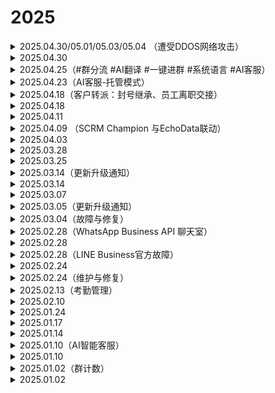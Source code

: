 # 2025

<details>

<summary>2025.04.30/05.01/05.03/05.04 （遭受DDOS网络攻击）</summary>

尊敬的SCRM Champion系统客户：

您好！产品正在持续遭受DDOS攻击，导致当前服务出现临时性的中断问题，可能会导致部分用户在使用过程中出现异常。技术团队已第一时间介入处理和修复。

恢复后将同步更新。感谢您的理解与支持，我们将持续努力为您提供更稳定的服务。



尊敬SCRM Champion系统的用户：

您好！因DDOS网络攻击造成部分用户服务中断问题，经过技术团队紧急修复，产品服务已全面恢复，您可以正常登录并使用所有功能，数据安全无任何影响。

感谢您在故障期间的耐心等待与理解。如仍有异常，请随时联系客服反馈。

</details>

<details>

<summary>2025.04.30</summary>

🥳SCRM Champion系统【功能更新】通知

系统后台：
\
😊自动炒群优化升级：
\
▫️新增【自定义剧本】模式，设置话术场景和角色对话，提升社群活跃度
\
▫️支持添加备用角色，炒群主账号异常时可自动替换，确保炒群任务持续进行

\#自动炒群 #语音翻译

</details>

<details>

<summary>2025.04.25（#群分流 #AI翻译 #一键进群 #系统语言 #AI客服）</summary>

SCRM Champion系统【功能更新】通知

桌面端：
\
😊系统语言升级：
\
▫️新增日语
\
😊新增一键进群：
\
▫️支持WA/TG账号批量加群


\
桌面端&系统后台：
\
😊AI翻译线路升级：
\
▫️GPT/DeepSeek翻译线路新增【阿塞拜疆】语
\
😊AI客服升级：
\
▫️Dify平台完成图片调式后，对应的AI客服支持图片回复
\
系统后台：
\
😊后台UI优化：
\
▫️【激活码管理】、【账号管理】、【线索管理】UI优化，提升客户体验
\
😊群分流链接升级：
\
▫️设置群组的每日新增线索目标、总线索目标和线索重置时间，便于管理线索目标，并灵活调整策略

</details>

<details>

<summary>2025.04.23（AI客服-托管模式）</summary>

<figure><img src="../../.gitbook/assets/image (1).png" alt=""><figcaption><p>AI客服：托管模式</p></figcaption></figure>

【AI客服】现已支持托管模式，即刻开启全新体验！

通过接入Dify和OpenAI平台的API，桌面端会话聊天直接应用AI客服，能够显著提高客服回复效率，降低人力成本。当客服不能及时响应时，也能够自动回复客户，实现全天候服务。

✅辅助模式：辅助客服快速回复客户，从知识库中提取答案作为预览，客服可复制发送，提高工作效率
\
✅托管模式：适用于客服不在线时，从知识库里识别内容进行自动回复，实现全天候服务，提升客户体验

</details>

<details>

<summary>2025.04.18（客户转派：封号继承、员工离职交接）</summary>

<figure><img src="../../.gitbook/assets/image.png" alt=""><figcaption><p>封号继承</p></figcaption></figure>

【SCRM Champion】客户转派上线！

账号被封导致数据丢失？员工离职数据交接不便？客户转派解决您的烦恼，客户资料、标签、跟进记录、聊天消息无损备份，数据安全无忧！
\
可用于封号继承、账号更换、员工离职等业务场景
\
支持单个或批量转移账号数据，适用于 TG、WA、LINE 平台

</details>

<details>

<summary>2025.04.18</summary>

SCRM Champion系统【功能更新】通知

主管端优化升级
\
去重线索池：
\
▫️【导入线索】新增Messenger平台
\
▫️【一键删除】更改为【快速删除】，支持用户删除指定平台和数量的线索
\
账号列表：
\
▫️激活码备注在账号列表悬浮显示，方便查询账号归属
\
运营管理：
\
▫️文本类型的公共素材自动上传至AI客服的知识库中，提高AI客服的话术配置效率和响应准确率
\
账号列表和工单明细：
\
▫️LINE和Zalo平台【主号链接】支持手动复制官方链接进行编辑，以便更准确地进行分流和分配

</details>

<details>

<summary>2025.04.11</summary>

SCRM Champion系统【功能更新】通知

桌面端优化升级
\
基本设置：
\
▫️新增清除全部缓存功能，减少设备空间占用，提升用户体验
\
【AI客服】：
\
▫️新增托管模式，适用客服离线时从知识库里识别内容进行自动回复

</details>

<details>

<summary>2025.04.09 （SCRM Champion 与EchoData联动）</summary>

<figure><img src="../../.gitbook/assets/image (46).png" alt=""><figcaption><p>SCRM Champion EchoData</p></figcaption></figure>

SCRM Champion\&EchoData数据联动！

SCRM Champion上传数据时支持将粉丝数据入库至EchoData。
\
SCRM Champion数据同步007TG生态数据中心后，可通过 EchoData 进行多维度数据分析，获取自身及生态内其他用户对该数据的营销情况。
\
后续将支持粉丝数据的营销效果分析，敬请期待！

</details>

<details>

<summary>2025.04.03</summary>

SCRM Champion系统【功能更新】通知

群组列表升级：
\
▫️支持手动编辑TG、WA进群链接，方便用户加入群组
\
▫️新增【会话存档】列，支持手动开启/关闭群组会话存档，提高用户自主性

</details>

<details>

<summary>2025.03.28</summary>

SCRM Champion系统【功能更新】通知

桌面端：
\
聚合翻译升级：
\
▫️DeepSeek线路支持反向翻译，可用于提高翻译质量
\
【群发消息】优化：
\
▫️【消息间隔时间/对话间隔时间】支持手动输入数值，方便群发操作

主管端：
\
后台菜单整合及UI优化：
\
▫️优化页面设计，页面布局更合理，交互更快捷，体验更流畅
\
【会话存档】升级：
\
▫️新增WA平台外部群存档，助力员工合规管理及客户关系维护
\
【账号列表】升级：
\
▫️支持查看账号上下线时间详情，有效统计员工的使用情况，优化资源管理

</details>

<details>

<summary>2025.03.25</summary>

SCRM Champion系统【功能更新】通知

桌面端优化升级：
\
【会话列表】升级：
\
▫️新增【刷新会话】按钮，优化交互流畅度并提升刷新响应效率
\
【快捷回复】优化：
\
▫️固定【直接发送/先翻译再发送】按钮，提升消息发送效率与便利性

主管端优化升级：
\
【AI客服管理】升级：
\
▫️支持配置OpenAI平台，满足用户更多平台需求
\
【在线聊天】升级：
\
▫️WABA聊天支持图片/视频接收和发送，提升沟通效率与营销灵活性
\
【社群管理】升级：
\
▫️新增【一键进群】，支持WA/TG批量加群，助力营销引流、社群运营
\
【会话统计】升级：
\
▫️新增切换查看维度按钮，支持按员工账号及绑定社交账号查看详情，更全面分析员工工作表现

</details>

<details>

<summary>2025.03.14（更新升级通知）</summary>

尊敬的SCRM Champion系统客户：

您好！我们将于吉隆坡时间2025年3⽉17⽇ 09:30 AM 至 11:00 AM 进行系统重大组件升级，提升用户体验，以下功能将无法使用：

系统后台：分享页面、客户列表、会话存档、激活码创建、线索标签、社交账号列表、工作合规、线索活跃度、导入线索去重，设备信息。
\
桌面端：修改备注、跟进记录。

感谢您的理解与支持。如您发现任何异常，请及时联系客服反馈，我们将竭力为您服务！



2025.03.17

尊敬的SCRM Champion系统客户：

您好！感谢您对SCRM Champion的信任与支持。经过技术团队的快速升级，系统已经恢复正常使用，数据安全无影响。

如您发现其他任何异常，请及时联我们客服团队，我们将竭力为您服务！

</details>

<details>

<summary>2025.03.14</summary>

SCRMChampion系统【功能更新】通知

【会话存档】升级：
\
▫️TG平台新增外部群数据支持，可查看外部群聊天消息和监控外部群

</details>

<details>

<summary>2025.03.07</summary>

SCRMChampion系统【功能更新】通知

【敏感行为】升级：
\
▫️支持查看WhatsApp平台删除视频消息的记录
\
【WA计数】升级：
\
▫️优化 WA 线索的统计方式，使线索统计更加高效和及时
\
【会话存档】升级：
\
▫️WhatsApp平台支持视频接收与发送，满足用户多样化的使用需求
\
【重粉标记】升级：
\
▫️ 标记范围新增【去重线索池】，客服对接客户属于线索池线索时显示标记

</details>

<details>

<summary>2025.03.05（更新升级通知）</summary>

尊敬的SCRM Champion系统客户：

您好！我们将于吉隆坡时间2025年3⽉6⽇ 09:30 AM 至 10:00 AM 进行系统重大组件升级，提升用户体验，以下功能将无法使用：

系统后台：分享页面、客户列表、会话存档、激活码创建、线索标签、社交账号列表、工作合规、线索活跃度等，导入线索去重，设备信息。 桌面端：修改备注、跟进记录。

感谢您的理解与支持。如您发现任何异常，请及时联系客服反馈，我们将竭力为您服务！



2025.03.06

尊敬的SCRM Champion系统客户：

您好！感谢您对SCRM Champion的信任与支持。经过技术团队的快速升级，系统已经恢复正常使用，数据安全无影响。

如您发现其他任何异常，请及时联我们客服团队，我们将竭力为您服务！

</details>

<details>

<summary>2025.03.04（故障与修复）</summary>

📣Emergency maintenance announcement:

The SCRMChampion system is currently under emergency maintenance. We deeply apologize and thank you for your understanding and patience. Please pay close attention to our follow-up notifications to ensure you get the latest service status updates.

📣紧急维护公告：

当前SCRMChampion系统紧急维护中，我们深感歉意，并感谢您的理解与耐心。请密切关注我们的后续通知，确保您获取最新的服务状态更新。



尊敬的SCRM Champion系统客户：

您好！感谢您对SCRM Champion的信任与支持。经过技术团队的全力修复，系统已经恢复正常，数据安全无影响。

如您发现其他任何异常，请及时联我们客服团队。再次感谢您的理解与支持！

</details>

<details>

<summary>2025.02.28（WhatsApp Business API 聊天室）</summary>

😎【SCRM Champion】在线聊天室上线！

快速集成 WhatsApp Business API，让企业轻松统一管理与客户的 WA 消息；接入后可统一接收和回复客户信息，高效管理WA通信，全面提升客户服务质量。

😊提高运营效率：通过自动化消息处理和客户服务功能，减少人工成本，提高运营效率，降低企业成本&#x20;

😊增强企业信任度：凭借高安全性的 WhatsApp Business API 和官方认证的企业绿标，提升客户对企业的信任感&#x20;

😊个性化服务：通过实时沟通与个性化服务，打造更优质的用户体验，增强客户满意度，同时助力提升品牌形象&#x20;

即将接入Telegram、LINE平台API，敬请期待！&#x20;

</details>

<details>

<summary>2025.02.28</summary>

SCRMChampion系统【功能更新】通知

😊【会话统计】优化： ▫️支持查看敏感词与敏感行为详情，分析管理更精准。&#x20;

😊【系统后台&登录页UI优化】： ▫️界面全新升级，颜值与体验双提升，操作更舒适流畅！&#x20;

😊【线索管理】优化： ▫️去重线索池新增【一键删除】功能，清理导入数据更便捷。&#x20;

😊【跟进记录】优化： ▫️移除24小时删除限制，记录管理更灵活，满足多样化需求！&#x20;

😊【会话列表】升级： ▫️桌面端新增顶部集中分布，快速定位会话，多账号操作更高效！&#x20;

😊【会话存档】升级： ▫️可导出近28天聊天记录，数据更全面，助力月度总结和话术优化！

</details>

<details>

<summary>2025.02.28（LINE Business官方故障）</summary>

尊敬的SCRM Champion系统客户：

您好！由于LINE Business官方故障原因，导致账号登录出现【发生暂时性错误】，请等待官方处理。

恢复后我们将第一时间通知您，感谢您的理解与支持。如有其他问题需要进一步协助，请随时联系我们的客服团队，我们将竭力为您服务！



尊敬的SCRM Champion系统客户：

您好！LINE Business官方故障已修复，受影响的LINE Business平台已经恢复正常使用！

如您发现其他任何异常，请及时联我们客服团队。感谢您的理解与支持！

</details>

<details>

<summary>2025.02.24</summary>

SCRMChampion系统【功能更新】通知

😊【内控管理】升级： ▫️新增【消息类型管控】功能，支持限制员工社交账号发送和接收：图片、链接、语音、视频和附件消息。

😊【TG超级置顶】优化： ▫️支持文件夹对话置顶，方便用户搜索和管理重要对话

😊【会话存档】升级： ▫️LINE平台支持查看和发送【视频】类型消息 ▫️Telegram平台支持查看和发送【附件】类型消息

😊计数功能升级： ▫️新增指定工单去重，可选择当前工单与所需去重的工单进行对比

</details>

<details>

<summary>2025.02.24（维护与修复）</summary>

尊敬SCRM Champion系统的用户：

您好！我们监测到当前产品后台服务出现访问异常，技术团队已在第一时间排查修复。

我们预计将在30分钟内完全恢复服务（具体时间视修复进度可能提前）。期间您可能暂时无法登录后台或使用部分功能，数据安全不会受到影响。

对此我们深表歉意，感谢您的理解与支持。如有紧急需求，请联系客服，谢谢



尊敬SCRM Champion系统的用户：

您好！经过技术团队紧急修复，产品后台服务已全面恢复，您可以正常登录并使用所有功能，数据安全无影响。

感谢您在故障期间的耐心等待与理解。如仍有异常，请随时联系客服反馈。

</details>

<details>

<summary>2025.02.13（考勤管理）</summary>

![](<../../.gitbook/assets/image (35).png>)

**【SCRM Champion】考勤管理上线！**

根据企业需求设置考勤规则，支持固定班制、排班制、自由班制等多种工作模式，自动统计员工打卡数据，员工可在桌面端用子账号登录并进行考勤打卡，轻松管理考勤！

1️⃣考勤报表：自动统计员工考勤数据&#x20;

2️⃣考勤组管理：设置出勤人员、出勤时间&#x20;

3️⃣排班管理：按需为员工安排工作班次，支持按天排班、周期排班&#x20;

4️⃣班次管理：灵活安排员工班次，设置明确的上下班时间及打卡规则

</details>

<details>

<summary>2025.02.10</summary>

1️&#x20E3;**【AI智能客服】优化**：

&#x20;新增配置指引，优化功能体验，提升使用便捷性与整体体验

</details>

<details>

<summary>2025.01.24</summary>

1️&#x20E3;**【会话统计】升级**：

&#x20;新增群发任务数据统计，方便查看群发任务数据和调整群发策略&#x20;



**2️⃣新增【翻译管理】**：

&#x20;可在后台配置自己的OpenAI翻译模型，支持员工在桌面端选择使用&#x20;



**3️⃣【会话存档】升级**：&#x20;

新增聊天记录模糊搜索，支持连续四字及以上关键词检索，便于主管快速查询所需信息

</details>

<details>

<summary>2025.01.17</summary>

1️⃣【语音翻译】升级：

新增有道线路，支持葡萄牙语（巴西）语音转文字

</details>

<details>

<summary>2025.01.14</summary>

1️⃣新增AI翻译线路—DeepSeek：&#x20;

文本翻译更准确，同时语言理解能力更强



2️⃣新增识别web3地址信息：&#x20;

检测地址：波场、以太坊

自动检测桌面端私聊/群聊消息的钱包地址，识别并提醒危险钱包地址，保障用户财产安全

</details>

<details>

<summary>2025.01.10（AI智能客服）</summary>

![](<../../.gitbook/assets/image (36).png>)

**【AI智能客服管理】上线！SCRM Champion开启全新体验！**

支持接入第三方API（Dify平台），可用于桌面端会话聊天使用，支持辅助模式，提高客服效率和降低人工回复成本！

✅辅助模式：辅助客服提供回复话术场景，从知识库里抽取该消息答案为预览状态，客服可快速发送&#x20;

✅一键使用：支持桌面端直接选用机器人&#x20;

✅数据列表：所有机器人一目了然，快速管理机器人状态

</details>

<details>

<summary>2025.01.10</summary>

1️⃣LINE平台调整：

▫️限制桌面端表情包弹窗宽度，提高用户阅读和操作的舒适性 ▫️会话存档支持查看图片类型的聊天消息，方便更全面查看员工聊天记录&#x20;



2️⃣【Webhook】设置升级：&#x20;

▫️增加配置平台以及简化配置流程，方便没有开发基础的用户直接使用平台提醒&#x20;



3️⃣【敏感行为监控】升级：&#x20;

▫️新增LINE平台【删除消息】【删除对话】的敏感行为监控，支持查询管理员工敏感行为问题&#x20;



4️⃣新增外部群统计：&#x20;

▫️群组列表更新统计规则，具有管理权限的群组统计为内部群，仅为群成员的群组为外部群，内外部群均会记录在群组列表

</details>

<details>

<summary>2025.01.02（群计数）</summary>

![](<../../.gitbook/assets/image (37).png>)

**SCRM Champion【新成员统计】上线！**

自动追踪并统计指定时间段内的新进群成员、净增成员以及重复客户数量等关键指标&#x20;

✔️ 可作为社群有效统计实际粉丝量的工具&#x20;

✔️适用于群成员去重及流量结算的依据&#x20;

✔️通过分流链接将数据分享给业务双方，让双方查看实时数据

</details>

<details>

<summary>2025.01.02</summary>

1️⃣【会话存档】升级：&#x20;

▫️Telegram平台会话存档新增贴纸消息&#x20;



2️⃣【线索列表】升级：&#x20;

▫️支持按工单号模糊搜索，方便快速查找相似工单&#x20;



3️⃣【LINE WORKS】支持计数：&#x20;

▫️可用于工单去重，流量计数，重粉查询等业务场景&#x20;



4️⃣【账号列表】优化：&#x20;

▫️支持分享工单后接收方编辑【备注2】，方便员工编辑业务内容&#x20;

▫️账号列表新增自定义设置，可按照个人需求设置账号列表显示列&#x20;



5️⃣【关键词自动回复】升级：&#x20;

▫️新增关键词触发频率及触发详情表单，支持关键词单独或全局设置固定时间内仅触发一次

</details>
